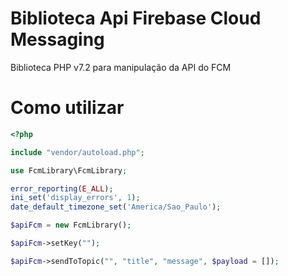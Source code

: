 # Biblioteca Api Firebase Cloud Messaging
Biblioteca PHP v7.2 para manipulação da API do FCM

# Como utilizar

```php
<?php

include "vendor/autoload.php";

use FcmLibrary\FcmLibrary;

error_reporting(E_ALL);
ini_set('display_errors', 1);
date_default_timezone_set('America/Sao_Paulo');

$apiFcm = new FcmLibrary();

$apiFcm->setKey("");

$apiFcm->sendToTopic("", "title", "message", $payload = []);
```
